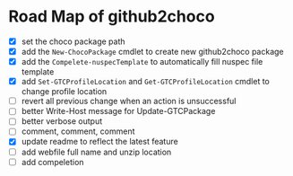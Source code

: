 # Road Map of github2choco

- [x] set the choco package path
- [x] add the `New-ChocoPackage` cmdlet to create new github2choco package
- [x] add the `Compelete-nuspecTemplate` to automatically fill nuspec file template
- [x] add `Set-GTCProfileLocation` and `Get-GTCProfileLocation` cmdlet to change profile location
- [ ] revert all previous change when an action is unsuccessful
- [ ] better Write-Host message for Update-GTCPackage
- [ ] better verbose output 
- [ ] comment, comment, comment
- [x] update readme to reflect the latest feature
- [ ] add webfile full name and unzip location
- [ ] add compeletion
